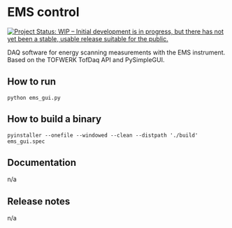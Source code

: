 # EMS control

<!-- badges: start -->
[![Project Status: WIP – Initial development is in progress, but there has not yet been a stable, usable release suitable for the public.](https://www.repostatus.org/badges/latest/wip.svg)](https://www.repostatus.org/#wip)
<!-- badges: end -->

DAQ software for energy scanning measurements with the EMS instrument.
Based on the TOFWERK TofDaq API and PySimpleGUI.

## How to run
```
python ems_gui.py

```

## How to build a binary

```
pyinstaller --onefile --windowed --clean --distpath './build'  ems_gui.spec
```

## Documentation
n/a

## Release notes
n/a
